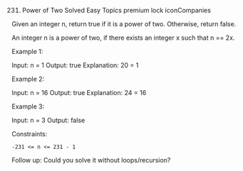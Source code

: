 231. Power of Two
Solved
Easy
Topics
premium lock iconCompanies

Given an integer n, return true if it is a power of two. Otherwise, return false.

An integer n is a power of two, if there exists an integer x such that n == 2x.

 

Example 1:

Input: n = 1
Output: true
Explanation: 20 = 1

Example 2:

Input: n = 16
Output: true
Explanation: 24 = 16

Example 3:

Input: n = 3
Output: false

 

Constraints:

    -231 <= n <= 231 - 1

 
Follow up: Could you solve it without loops/recursion?